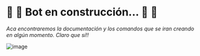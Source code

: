 # 🚧 🚧  Bot en construcción... 🚧 🚧 

_Aca encontraremos la documentación y los comandos que se iran creando en algún momento. Claro que sí!!_

![image](https://encrypted-tbn0.gstatic.com/images?q=tbn:ANd9GcTqi2QexGWw3s7hZLfLQnZwxVO6CB56OXIvQxC3SnwPRo3cU_7nsMOcY7xljvR5u8E7v2c&usqp=CAU)
